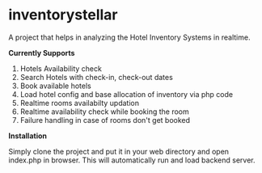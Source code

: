 # inventorystellar

A project that helps in analyzing the Hotel Inventory Systems in realtime. 


**Currently Supports**

 1.  Hotels Availability check
 2.  Search Hotels with check-in, check-out dates
 3. Book available hotels
 4. Load hotel config and base allocation of inventory via php code
 5. Realtime rooms availabilty updation
 6. Realtime availability check while booking the room
 7. Failure handling in case of rooms don't get booked

**Installation** 

Simply clone the project and put it in your web directory and open index.php in browser. This will automatically run and load backend server. 